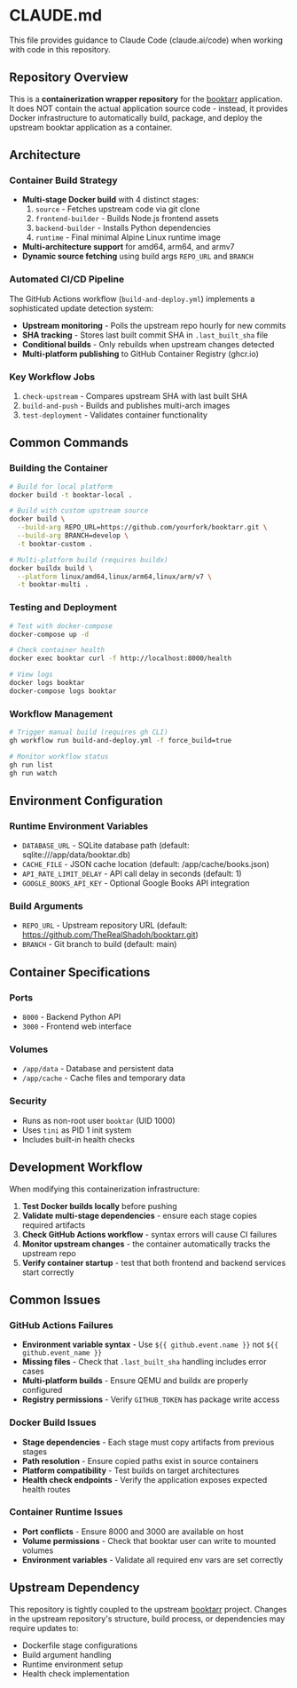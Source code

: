 # CLAUDE.md

This file provides guidance to Claude Code (claude.ai/code) when working with code in this repository.

## Repository Overview

This is a **containerization wrapper repository** for the [booktarr](https://github.com/TheRealShadoh/booktarr) application. It does NOT contain the actual application source code - instead, it provides Docker infrastructure to automatically build, package, and deploy the upstream booktar application as a container.

## Architecture

### Container Build Strategy
- **Multi-stage Docker build** with 4 distinct stages:
  1. `source` - Fetches upstream code via git clone
  2. `frontend-builder` - Builds Node.js frontend assets  
  3. `backend-builder` - Installs Python dependencies
  4. `runtime` - Final minimal Alpine Linux runtime image
- **Multi-architecture support** for amd64, arm64, and armv7
- **Dynamic source fetching** using build args `REPO_URL` and `BRANCH`

### Automated CI/CD Pipeline
The GitHub Actions workflow (`build-and-deploy.yml`) implements a sophisticated update detection system:
- **Upstream monitoring** - Polls the upstream repo hourly for new commits
- **SHA tracking** - Stores last built commit SHA in `.last_built_sha` file
- **Conditional builds** - Only rebuilds when upstream changes detected
- **Multi-platform publishing** to GitHub Container Registry (ghcr.io)

### Key Workflow Jobs
1. `check-upstream` - Compares upstream SHA with last built SHA
2. `build-and-push` - Builds and publishes multi-arch images
3. `test-deployment` - Validates container functionality

## Common Commands

### Building the Container
```bash
# Build for local platform
docker build -t booktar-local .

# Build with custom upstream source
docker build \
  --build-arg REPO_URL=https://github.com/yourfork/booktarr.git \
  --build-arg BRANCH=develop \
  -t booktar-custom .

# Multi-platform build (requires buildx)
docker buildx build \
  --platform linux/amd64,linux/arm64,linux/arm/v7 \
  -t booktar-multi .
```

### Testing and Deployment
```bash
# Test with docker-compose
docker-compose up -d

# Check container health
docker exec booktar curl -f http://localhost:8000/health

# View logs
docker logs booktar
docker-compose logs booktar
```

### Workflow Management
```bash
# Trigger manual build (requires gh CLI)
gh workflow run build-and-deploy.yml -f force_build=true

# Monitor workflow status
gh run list
gh run watch
```

## Environment Configuration

### Runtime Environment Variables
- `DATABASE_URL` - SQLite database path (default: sqlite:///app/data/booktar.db)
- `CACHE_FILE` - JSON cache location (default: /app/cache/books.json)
- `API_RATE_LIMIT_DELAY` - API call delay in seconds (default: 1)
- `GOOGLE_BOOKS_API_KEY` - Optional Google Books API integration

### Build Arguments
- `REPO_URL` - Upstream repository URL (default: https://github.com/TheRealShadoh/booktarr.git)
- `BRANCH` - Git branch to build (default: main)

## Container Specifications

### Ports
- `8000` - Backend Python API
- `3000` - Frontend web interface

### Volumes
- `/app/data` - Database and persistent data
- `/app/cache` - Cache files and temporary data

### Security
- Runs as non-root user `booktar` (UID 1000)
- Uses `tini` as PID 1 init system
- Includes built-in health checks

## Development Workflow

When modifying this containerization infrastructure:

1. **Test Docker builds locally** before pushing
2. **Validate multi-stage dependencies** - ensure each stage copies required artifacts
3. **Check GitHub Actions workflow** - syntax errors will cause CI failures
4. **Monitor upstream changes** - the container automatically tracks the upstream repo
5. **Verify container startup** - test that both frontend and backend services start correctly

## Common Issues

### GitHub Actions Failures
- **Environment variable syntax** - Use `${{ github.event.name }}` not `${{ github.event_name }}`
- **Missing files** - Check that `.last_built_sha` handling includes error cases
- **Multi-platform builds** - Ensure QEMU and buildx are properly configured
- **Registry permissions** - Verify `GITHUB_TOKEN` has package write access

### Docker Build Issues
- **Stage dependencies** - Each stage must copy artifacts from previous stages
- **Path resolution** - Ensure copied paths exist in source containers
- **Platform compatibility** - Test builds on target architectures
- **Health check endpoints** - Verify the application exposes expected health routes

### Container Runtime Issues
- **Port conflicts** - Ensure 8000 and 3000 are available on host
- **Volume permissions** - Check that booktar user can write to mounted volumes
- **Environment variables** - Validate all required env vars are set correctly

## Upstream Dependency

This repository is tightly coupled to the upstream [booktarr](https://github.com/TheRealShadoh/booktarr) project. Changes in the upstream repository's structure, build process, or dependencies may require updates to:
- Dockerfile stage configurations
- Build argument handling
- Runtime environment setup
- Health check implementation
